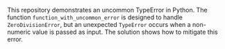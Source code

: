 This repository demonstrates an uncommon TypeError in Python. The function `function_with_uncommon_error` is designed to handle `ZeroDivisionError`, but an unexpected `TypeError` occurs when a non-numeric value is passed as input. The solution shows how to mitigate this error.
